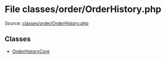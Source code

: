 File classes/order/OrderHistory.php
=========

Source: [classes/order/OrderHistory.php](https://github.com/PrestaShop/PrestaShop/blob/1.6.0.13/classes/order/OrderHistory.php)


Classes
-------

* [OrderHistoryCore](class.OrderHistoryCore.md)

